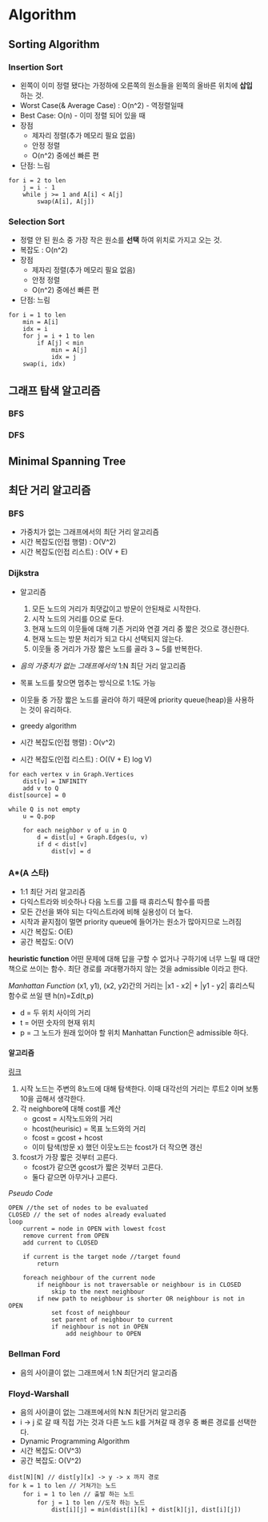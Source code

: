 # Algorithm

## Sorting Algorithm
### Insertion Sort
* 왼쪽이 이미 정렬 됐다는 가정하에 오른쪽의 원소들을 왼쪽의 올바른 위치에 **삽입** 하는 것.
* Worst Case(& Average Case) : O(n^2) - 역정렬일때 
* Best Case: O(n) - 이미 정렬 되어 있을 때
* 장점
	- 제자리 정렬(추가 메모리 필요 없음)
	- 안정 정렬
	- O(n^2) 중에선 빠른 편
* 단점: 느림
```
for i = 2 to len
	j = i - 1
	while j >= 1 and A[i] < A[j]
		swap(A[i], A[j])
```

### Selection Sort
* 정렬 안 된 원소 중 가장 작은 원소를 **선택** 하여 위치로 가지고 오는 것.
* 복잡도 : O(n^2)
* 장점
	- 제자리 정렬(추가 메모리 필요 없음)
	- 안정 정렬
	- O(n^2) 중에선 빠른 편
* 단점: 느림
```
for i = 1 to len
	min = A[i]
	idx = i
	for j = i + 1 to len
		if A[j] < min
			min = A[j]
			idx = j
	swap(i, idx)
```

## 그래프 탐색 알고리즘

### BFS

### DFS

## Minimal Spanning Tree

## 최단 거리 알고리즘

### BFS

* 가중치가 없는 그래프에서의 최단 거리 알고리즘
* 시간 복잡도(인접 행렬) : O(V^2)
* 시간 복잡도(인접 리스트) : O(V + E)

### Dijkstra

* 알고리즘
	1. 모든 노드의 거리가 최댓값이고 방문이 안된채로 시작한다.
	2. 시작 노드의 거리를 0으로 둔다.
	3. 현재 노드의 이웃들에 대해 기존 거리와 연결 겨리 중 짧은 것으로 갱신한다.
	4. 현재 노드는 방문 처리가 되고 다시 선택되지 않는다.
	5. 이웃들 중 거리가 가장 짧은 노드를 골라 3 ~ 5를 반복한다.

* *음의 가중치가 없는 그래프에서의* 1:N 최단 거리 알고리즘
* 목표 노드를 찾으면 멈추는 방식으로 1:1도 가능 
* 이웃들 중 가장 짧은 노드를 골라야 하기 때문에 priority queue(heap)을 사용하는 것이 유리하다.
* greedy algorithm
* 시간 복잡도(인접 행렬) : O(v^2)
* 시간 복잡도(인접 리스트) : O((V + E) log V)
```
for each vertex v in Graph.Vertices
	dist[v] = INFINITY
	add v to Q
dist[source] = 0

while Q is not empty
	u = Q.pop

	for each neighbor v of u in Q
		d = dist[u] + Graph.Edges(u, v)
		if d < dist[v]
			dist[v] = d
```

### A*(A 스타)

* 1:1 최단 거리 알고리즘
* 다익스트라와 비슷하나 다음 노드를 고를 때 휴리스틱 함수를 따름
* 모든 간선을 봐야 되는 다익스트라에 비해 실용성이 더 높다.
* 시작과 끝지점이 멀면 priority queue에 들어가는 원소가 많아지므로 느려짐
* 시간 복잡도: O(E)
* 공간 복잡도: O(V)

__heuristic function__
어떤 문제에 대해 답을 구할 수 없거나 구하기에 너무 느릴 때 대안책으로 쓰이는 함수.
최단 경로를 과대평가하지 않는 것을 admissible 이라고 한다.

*Manhattan Function*
(x1, y1), (x2, y2)간의 거리는 |x1 - x2| + |y1 - y2|
휴리스틱 함수로 쓰일 땐 h(n)=Σd(t,p)
- d = 두 위치 사이의 거리
- t = 어떤 숫자의 현재 위치
- p = 그 노드가 원래 있어야 할 위치
Manhattan Function은 admissible 하다.

#### 알고리즘
[링크](https://www.youtube.com/watch?v=-L-WgKMFuhE)
1. 시작 노드는 주변의 8노드에 대해 탐색한다. 이때 대각선의 거리는 루트2 이며 보통 10을 곱해서 생각한다.
2. 각 neighbore에 대해 cost를 계산
	- gcost = 시작노드와의 거리
	- hcost(heurisic) = 목표 노드와의 거리
	- fcost = gcost + hcost
	- 이미 탐색(방문 x) 했던 이웃노드는 fcost가 더 작으면 갱신
3. fcost가 가장 짧은 것부터 고른다.
	- fcost가 같으면 gcost가 짧은 것부터 고른다.
	- 둘다 같으면 아무거나 고른다.

_Pseudo Code_
``` 
OPEN //the set of nodes to be evaluated
CLOSED // the set of nodes already evaluated
loop
	current = node in OPEN with lowest fcost
	remove current from OPEN
	add current to CLOSED

	if current is the target node //target found
		return
	
	foreach neighbour of the current node
		if neighbour is not traversable or neighbour is in CLOSED
			skip to the next neighbour
		if new path to neighbour is shorter OR neighbour is not in OPEN
			set fcost of neighbour
			set parent of neighbour to current
			if neighbour is not in OPEN
				add neighbour to OPEN
```

### Bellman Ford

* 음의 사이클이 없는 그래프에서 1:N 최단거리 알고리즘

### Floyd-Warshall

* 음의 사이클이 없는 그래프에서의 N:N 최단거리 알고리즘
* i -> j 로 갈 때 직접 가는 것과 다른 노드 k를 거쳐갈 때 경우 중 빠른 경로를 선택한다.
* Dynamic Programming Algorithm
* 시간 복잡도: O(V^3)
* 공간 복잡도: O(V^2)
```
dist[N][N] // dist[y][x] -> y -> x 까지 경로
for k = 1 to len // 거쳐가는 노드
	for i = 1 to len // 출발 하는 노드
		for j = 1 to len //도착 하는 노드
			dist[i][j] = min(dist[i][k] + dist[k][j], dist[i][j])
```